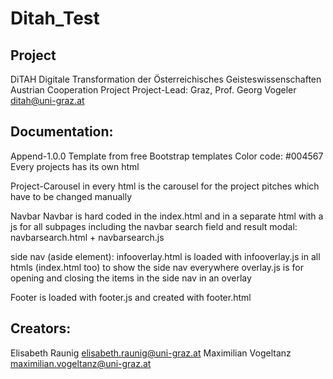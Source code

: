 # Ditah_Test

## Project
DiTAH Digitale Transformation der Österreichisches Geisteswissenschaften
Austrian Cooperation Project
Project-Lead: Graz, Prof. Georg Vogeler ditah@uni-graz.at

## Documentation:
Append-1.0.0 Template from free Bootstrap templates
Color code: #004567
Every projects has its own html

Project-Carousel
in every html is the carousel for the project pitches which have to be changed manually

Navbar
Navbar is hard coded in the index.html and in a separate html with a js for all subpages including the navbar search field and result modal: navbarsearch.html + navbarsearch.js

side nav (aside element):
infooverlay.html is loaded with infooverlay.js in all htmls (index.html too) to show the side nav everywhere
overlay.js is for opening and closing the items in the side nav in an overlay

Footer
is loaded with footer.js and created with footer.html

## Creators:
Elisabeth Raunig elisabeth.raunig@uni-graz.at
Maximilian Vogeltanz maximilian.vogeltanz@uni-graz.at


